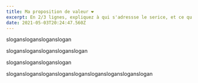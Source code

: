 ```yaml
---
title: Ma proposition de valeur ❤️
excerpt: En 2/3 lignes, expliquez à qui s'adressse le serice, et ce qu'il permet de faire sans trop rentrer dans les details, en complément de la proposition de valeur
date: 2021-05-03T20:24:47.560Z
---
```

sloganslogansloganslogan

slogansloganslogansloganslogan



sloganslogansloganslogan

slogansloganslogansloganslogansloganslogansloganslogan